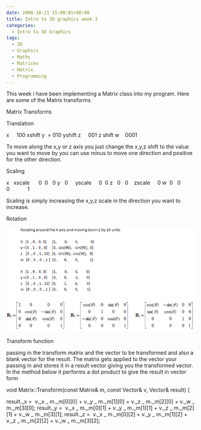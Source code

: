 ```yaml
---
date: 2008-10-21 15:00:01+00:00
title: Intro to 3D graphics week 3
categories:
  - Intro to 3D Graphics
tags:
  - 3D
  - Graphics
  - Maths
  - Matrices
  - Matrix
  - Programming
---
```


This week i have been implementing a Matrix class into my program. Here are some of the Matrix transforms

Matrix Transforms

Translation

x     100 xshift
y  = 010 yshift
z     001 z shift
w    0001

To move along the x,y or z axis you just change the x,y,z shift to the value you want to move by you can use minus to move one direction and positive for the other direction.

Scaling

x   xscale      0  0   0
y   0     yscale     0  0
z   0   0    zscale     0
w  0   0     0            1

Scaling is simply increasing the x,y,z scale in the direction you want to increase.

Rotation

![](/assets/images/MatrixRotation.png)

Transform function

passing in the transform matrix and the vector to be transformed and also a blank vector for the result. The matrix gets applied to the vector your passing in and stores it in a result vector giving you the transformed vector. In the method below it performs a dot product to give the result in vector form

void Matrix::Transform(const Matrix& m, const Vector& v, Vector& result)
{

result.\_x =  v.\_x _ m.\_m[0][0] + v.\_y _ m.\_m[1][0] + v.\_z _ m.\_m[2][0] + v.\_w _ m.\_m[3][0];
result.\_y =  v.\_x _ m.\_m[0][1] + v.\_y _ m.\_m[1][1] + v.\_z _ m.\_m[2][1] + v.\_w _ m.\_m[3][1];
result.\_z =  v.\_x _ m.\_m[0][2] + v.\_y _ m.\_m[1][2] + v.\_z _ m.\_m[2][2] + v.\_w _ m.\_m[3][2];
